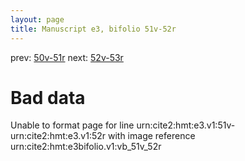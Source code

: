 ```yaml
---
layout: page
title: Manuscript e3, bifolio 51v-52r
---
```


prev: [50v-51r](../50v-51r/) next: [52v-53r](../52v-53r/)

# Bad data

Unable to format page for line urn:cite2:hmt:e3.v1:51v-urn:cite2:hmt:e3.v1:52r with image reference urn:cite2:hmt:e3bifolio.v1:vb_51v_52r
